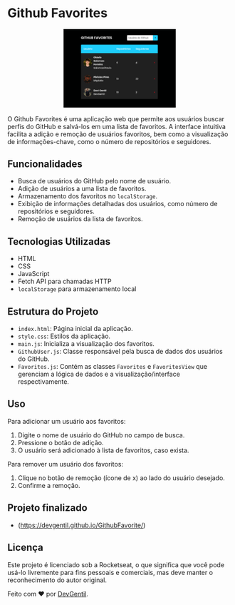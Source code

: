 # Github Favorites

<p align="center">
  <img alt="Print" src="./print1.png" width="50%">
</p>

O Github Favorites é uma aplicação web que permite aos usuários buscar perfis do GitHub e salvá-los em uma lista de favoritos. A interface intuitiva facilita a adição e remoção de usuários favoritos, bem como a visualização de informações-chave, como o número de repositórios e seguidores.

## Funcionalidades

- Busca de usuários do GitHub pelo nome de usuário.
- Adição de usuários a uma lista de favoritos.
- Armazenamento dos favoritos no `localStorage`.
- Exibição de informações detalhadas dos usuários, como número de repositórios e seguidores.
- Remoção de usuários da lista de favoritos.

## Tecnologias Utilizadas

- HTML
- CSS
- JavaScript
- Fetch API para chamadas HTTP
- `localStorage` para armazenamento local

## Estrutura do Projeto

- `index.html`: Página inicial da aplicação.
- `style.css`: Estilos da aplicação.
- `main.js`: Inicializa a visualização dos favoritos.
- `GithubUser.js`: Classe responsável pela busca de dados dos usuários do GitHub.
- `Favorites.js`: Contém as classes `Favorites` e `FavoritesView` que gerenciam a lógica de dados e a visualização/interface respectivamente.

## Uso

Para adicionar um usuário aos favoritos:

1. Digite o nome de usuário do GitHub no campo de busca.
2. Pressione o botão de adição.
3. O usuário será adicionado à lista de favoritos, caso exista.

Para remover um usuário dos favoritos:

1. Clique no botão de remoção (ícone de x) ao lado do usuário desejado.
2. Confirme a remoção.

## Projeto finalizado
- (https://devgentil.github.io/GithubFavorite/)

## Licença
Este projeto é licenciado sob a Rocketseat, o que significa que você pode usá-lo livremente para fins pessoais e comerciais, mas deve manter o reconhecimento do autor original.

Feito com ❤️ por [DevGentil](https://github.com/DevGentil).
